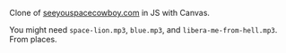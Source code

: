 Clone of [seeyouspacecowboy.com](http://seeyouspacecowboy.com/) in JS
with Canvas.

You might need `space-lion.mp3`, `blue.mp3`, and
`libera-me-from-hell.mp3`. From places.
